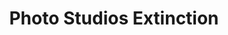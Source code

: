 ---
collection_archive: false
collection_awards: []
collection_category:
  - Reportage
  - Environments
  - Still Life + Details
  - Workplace
  - Color
collection_content: 
collection_cover: https://d1sf55qlb7p6hz.cloudfront.net/studios-7.jpg
collection_cover_mobile: https://d1sf55qlb7p6hz.cloudfront.net/verticalcovers-5.jpg
collection_description: >-
  Like many of my works, I am interested in the artifacts left behind by our
  evolving relationship with technology. Will iPhones and influencers cover all
  of our senior photos, glamour shots, and high school homecomings?
collection_description_alignment: center
collection_filter: Personal
collection_hidden: false
collection_meta: Preview of a Work in Progress
collection_press: []
collection_preview:
  - https://d1sf55qlb7p6hz.cloudfront.net/studios-cover-3.jpg
  - https://d1sf55qlb7p6hz.cloudfront.net/studios-cover-1.jpg
  - https://d1sf55qlb7p6hz.cloudfront.net/studios-cover-2.jpg
  - https://d1sf55qlb7p6hz.cloudfront.net/studios-cover-4.jpg
cover_image: https://d1sf55qlb7p6hz.cloudfront.net/social-5.jpg
date: 
hide_footer: true 
logo: 
navigation_theme: white
px_extra: true
slug: Photo-Studios-Extinction
theme_color: "#FBC8B2"
theme_color_all_works: FFAC87"
title: Photo Studios Extinction
collection_exhibition:
  - content: |-
      **2019**  
      AP 35: American Photography Annual 35  
      Best Personal Work Series:  
      "Phoenix: A Dystopian Legoland That Tastes Like Candy"
    template: popup-text-element
collection_blocks:
  - _bookshop_name: collections/media-row-start
    row_alignment: between
  - _bookshop_name: collections/media-element 
    color: "#B4FFAB"
    image:  https://d1sf55qlb7p6hz.cloudfront.net/studios-1.jpg
    margin_left: '20'
    margin_right: 0
    margin_y: '100'
    width: '60'
  - _bookshop_name: collections/media-row
    row_alignment: between
  - _bookshop_name: collections/media-element 
    color: "#FBE7CF"
    image:  https://d1sf55qlb7p6hz.cloudfront.net/studios-3.jpg
    margin_left: '10'
    margin_y: '300'
    width: '40'
  - _bookshop_name: collections/media-element 
    color: "#F5EFEF"
    image:  https://d1sf55qlb7p6hz.cloudfront.net/studios-2.jpg
    margin_left: 0
    margin_right: 0
    margin_y: '100'
    width: '40'
  - _bookshop_name: collections/media-row
    row_alignment: between
  - _bookshop_name: collections/media-element 
    color: "#DCE3EB"
    image:  https://d1sf55qlb7p6hz.cloudfront.net/studios-4.jpg
    margin_left: '30'
    margin_y: '100'
    width: '60'
  - _bookshop_name: collections/media-row
    row_alignment: between
  - _bookshop_name: collections/media-element 
    color: "#EDF2E6"
    image:  https://d1sf55qlb7p6hz.cloudfront.net/studios-5.jpg
    margin_left: '5'
    margin_right: 0
    margin_y: '100'
    width: '33'
  - _bookshop_name: collections/media-element 
    color: "#FBE9ED"
    image:  https://d1sf55qlb7p6hz.cloudfront.net/studios-6.jpg
    margin_y: '300'
    width: '50'
  - _bookshop_name: collections/media-element 
    color: "#F2E8F2"
    image:  https://d1sf55qlb7p6hz.cloudfront.net/studios-9.jpg
    margin_left: '10'
    margin_right: 0
    margin_y: '500'
    width: '45'
  - _bookshop_name: collections/media-element 
    color: "#F4ECE6"
    image:  https://d1sf55qlb7p6hz.cloudfront.net/studios-8.jpg
    margin_left: 0
    margin_right: '10'
    margin_y: '200'
    width: '30'
  - _bookshop_name: collections/media-row
    row_alignment: between
  - _bookshop_name: collections/media-element 
    color: "#FEEECD"
    image:  https://d1sf55qlb7p6hz.cloudfront.net/studios-7.jpg
    margin_left: '20'
    margin_right: 0
    margin_y: '100'
    width: '60'
  - _bookshop_name: collections/media-row-end
---